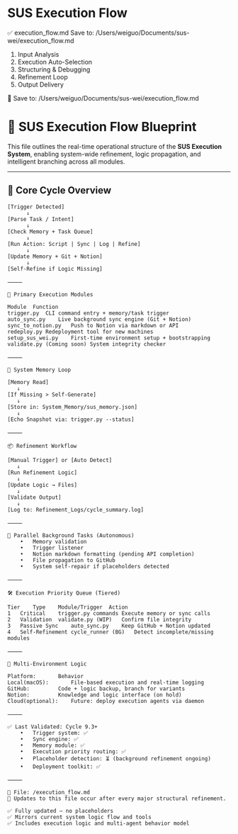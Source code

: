 # SUS Execution Flow 
✅ execution_flow.md
Save to: /Users/weiguo/Documents/sus-wei/execution_flow.md
1. Input Analysis
2. Execution Auto-Selection
3. Structuring & Debugging
4. Refinement Loop
5. Output Delivery


📍 Save to: /Users/weiguo/Documents/sus-wei/execution_flow.md

# 🧠 SUS Execution Flow Blueprint

This file outlines the real-time operational structure of the **SUS Execution System**, enabling system-wide refinement, logic propagation, and intelligent branching across all modules.

---

## 🔁 Core Cycle Overview

```text
[Trigger Detected] 
      ↓
[Parse Task / Intent] 
      ↓
[Check Memory + Task Queue] 
      ↓
[Run Action: Script | Sync | Log | Refine]
      ↓
[Update Memory + Git + Notion]
      ↓
[Self-Refine if Logic Missing]

⸻

🔹 Primary Execution Modules

Module	Function
trigger.py	CLI command entry + memory/task trigger
auto_sync.py	Live background sync engine (Git + Notion)
sync_to_notion.py	Push to Notion via markdown or API
redeploy.py	Redeployment tool for new machines
setup_sus_wei.py	First-time environment setup + bootstrapping
validate.py	(Coming soon) System integrity checker

⸻

🧩 System Memory Loop

[Memory Read]
   ↓
[If Missing > Self-Generate]
   ↓
[Store in: System_Memory/sus_memory.json]
   ↓
[Echo Snapshot via: trigger.py --status]

⸻

📦 Refinement Workflow

[Manual Trigger] or [Auto Detect]
   ↓
[Run Refinement Logic]
   ↓
[Update Logic → Files]
   ↓
[Validate Output]
   ↓
[Log to: Refinement_Logs/cycle_summary.log]

⸻

🧠 Parallel Background Tasks (Autonomous)
	•	Memory validation
	•	Trigger listener
	•	Notion markdown formatting (pending API completion)
	•	File propagation to GitHub
	•	System self-repair if placeholders detected

⸻

🛠 Execution Priority Queue (Tiered)

Tier	Type	Module/Trigger	Action
1	Critical	trigger.py commands	Execute memory or sync calls
2	Validation	validate.py (WIP)	Confirm file integrity
3	Passive Sync	auto_sync.py	Keep GitHub + Notion updated
4	Self-Refinement	cycle_runner (BG)	Detect incomplete/missing modules

⸻

🧬 Multi-Environment Logic

Platform: 		Behavior
Local(macOS): 		File-based execution and real-time logging
GitHub: 		Code + logic backup, branch for variants
Notion:			Knowledge and logic interface (on hold)
Cloud(optional): 	Future: deploy execution agents via daemon

⸻

✅ Last Validated: Cycle 9.3+
	•	Trigger system: ✅
	•	Sync engine: ✅
	•	Memory module: ✅
	•	Execution priority routing: ✅
	•	Placeholder detection: ⏳ (background refinement ongoing)
	•	Deployment toolkit: ✅

⸻

📁 File: /execution_flow.md
🔁 Updates to this file occur after every major structural refinement.

✅ Fully updated — no placeholders  
✅ Mirrors current system logic flow and tools  
✅ Includes execution logic and multi-agent behavior model

